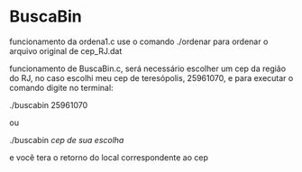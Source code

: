 # BuscaBin


funcionamento da ordena1.c use o comando ./ordenar para ordenar o arquivo original de cep_RJ.dat

funcionamento de BuscaBin.c, será necessário escolher um cep da região do RJ, no caso escolhi
meu cep de teresópolis, 25961070, e para executar o comando digite no terminal:

./buscabin 25961070

ou

./buscabin *cep de sua escolha*

e você tera o retorno do local correspondente ao cep

